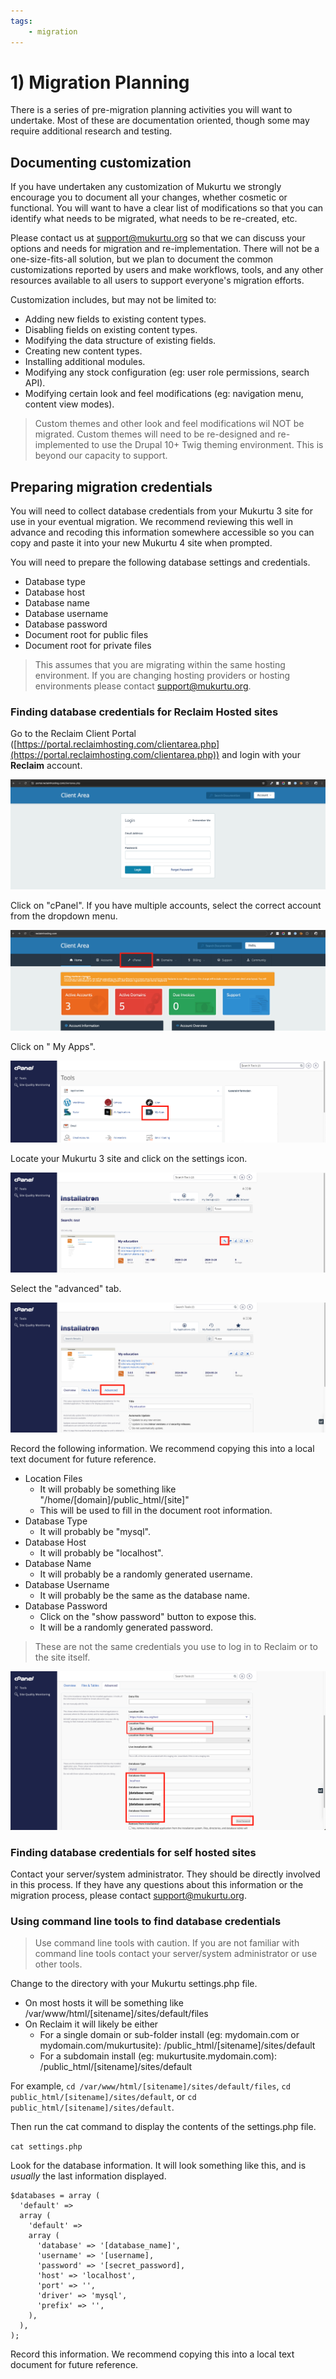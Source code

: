 ```yaml
---
tags: 
    - migration
---
```


# 1) Migration Planning

There is a series of pre-migration planning activities you will want to undertake. Most of these are documentation oriented, though some may require additional research and testing.

## Documenting customization

If you have undertaken any customization of Mukurtu we strongly encourage you to document all your changes, whether cosmetic or functional. You will want to have a clear list of modifications so that you can identify what needs to be migrated, what needs to be re-created, etc.

Please contact us at [support@mukurtu.org](mailto:support@mukurtu.org) so that we can discuss your options and needs for migration and re-implementation. There will not be a one-size-fits-all solution, but we plan to document the common customizations reported by users and make workflows, tools, and any other resources available to all users to support everyone's migration efforts.

Customization includes, but may not be limited to:
- Adding new fields to existing content types.
- Disabling fields on existing content types.
- Modifying the data structure of existing fields.
- Creating new content types.
- Installing additional modules.
- Modifying any stock configuration (eg: user role permissions, search API).
- Modifying certain look and feel modifications (eg: navigation menu, content view modes).

> Custom themes and other look and feel modifications wil NOT be migrated. Custom themes will need to be re-designed and re-implemented to use the Drupal 10+ Twig theming environment. This is beyond our capacity to support.

## Preparing migration credentials

You will need to collect database credentials from your Mukurtu 3 site for use in your eventual migration. We recommend reviewing this well in advance and recoding this information somewhere accessible so you can copy and paste it into your new Mukurtu 4 site when prompted.

You will need to prepare the following database settings and credentials.
- Database type
- Database host
- Database name
- Database username
- Database password
- Document root for public files
- Document root for private files

> This assumes that you are migrating within the same hosting environment. If you are changing hosting providers or hosting environments please contact [support@mukurtu.org](mailto:support@mukurtu.org).

### Finding database credentials for Reclaim Hosted sites

Go to the Reclaim Client Portal ([https://portal.reclaimhosting.com/clientarea.php](https://portal.reclaimhosting.com/clientarea.php)) and login with your **Reclaim** account.

[![migration-credentials-01](../_embeds/migration-credentials-01.png)](../_embeds/migration-credentials-01.png)

Click on "cPanel". If you have multiple accounts, select the correct account from the dropdown menu.

![migration-credentials-02](../_embeds/migration-credentials-02.png)

Click on " My Apps".

![migration-credentials-03](../_embeds/migration-credentials-03.png)

Locate your Mukurtu 3 site and click on the settings icon.

![migration-credentials-04](../_embeds/migration-credentials-04.png)

Select the "advanced" tab.

![migration-credentials-05](../_embeds/migration-credentials-05.png)

Record the following information. We recommend copying this into a local text document for future reference.
- Location Files
  - It will probably be something like "/home/[domain]/public_html/[site]"
  - This will be used to fill in the document root information.
- Database Type
  - It will probably be "mysql".
- Database Host
  - It will probably be "localhost".
- Database Name
  - It will probably be a randomly generated username.
- Database Username
  - It will probably be the same as the database name.
- Database Password
  - Click on the "show password" button to expose this.
  - It will be a randomly generated password.
 
> These are not the same credentials you use to log in to Reclaim or to the site itself.

![migration-credentials-06](../_embeds/migration-credentials-06.png)

### Finding database credentials for self hosted sites

Contact your server/system administrator. They should be directly involved in this process. If they have any questions about this information or the migration process, please contact [support@mukurtu.org](mailto:support@mukurtu.org).

### Using command line tools to find database credentials

> Use command line tools with caution. If you are not familiar with command line tools contact your server/system administrator or use other tools.

Change to the directory with your Mukurtu settings.php file.
- On most hosts it will be something like /var/www/html/[sitename]/sites/default/files
- On Reclaim it will likely be either
  - For a single domain or sub-folder install (eg: mydomain.com or mydomain.com/mukurtusite): /public_html/[sitename]/sites/default
  - For a subdomain install (eg: mukurtusite.mydomain.com): /public_html/[sitename]/sites/default

For example, ```cd /var/www/html/[sitename]/sites/default/files```, ```cd public_html/[sitename]/sites/default```, or ```cd public_html/[sitename]/sites/default```.

Then run the cat command to display the contents of the settings.php file.

```cat settings.php```

Look for the database information. It will look something like this, and is *usually* the last information displayed.

```
$databases = array (
  'default' =>
  array (
    'default' =>
    array (
      'database' => '[database_name]',
      'username' => '[username],
      'password' => '[secret_password],
      'host' => 'localhost',
      'port' => '',
      'driver' => 'mysql',
      'prefix' => '',
    ),
  ),
);
```

Record this information. We recommend copying this into a local text document for future reference.
